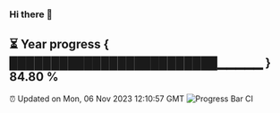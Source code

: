 ### Hi there 👋
⏳ Year progress { █████████████████████████▁▁▁▁▁ } 84.80 %
---
⏰ Updated on Mon, 06 Nov 2023 12:10:57 GMT
![Progress Bar CI](https://github.com/Moyi321/Moyi321/workflows/Progress%20Bar%20CI/badge.svg)
